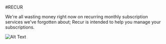 #RECUR

We're all wasting money right now on recurring monthly subscription services we've forgotten about; Recur is intended to help you manage your subscriptions.

![Alt Text](./public/assets/one.png)
